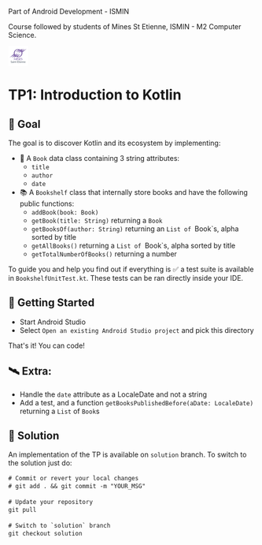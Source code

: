 Part of Android Development - ISMIN

Course followed by students of Mines St Etienne, ISMIN - M2 Computer Science.

[![Mines St Etienne](./logo.png)](https://www.mines-stetienne.fr/)

# TP1: Introduction to Kotlin

## 📝 Goal

The goal is to discover Kotlin and its ecosystem by implementing:

- 📙 A `Book` data class containing 3 string attributes:
  - `title`
  - `author`
  - `date`
- 📚 A `Bookshelf` class that internally store books and have the following public functions:
  - `addBook(book: Book)`
  - `getBook(title: String)` returning a `Book`
  - `getBooksOf(author: String)` returning an `List of `Book`s, alpha sorted by title
  - `getAllBooks()` returning a `List of `Book`s, alpha sorted by title
  - `getTotalNumberOfBooks()` returning a number

To guide you and help you find out if everything is ✅ a test suite is available in `BookshelfUnitTest.kt`.
These tests can be ran directly inside your IDE.

## 🚀 Getting Started

 - Start Android Studio
 - Select `Open an existing Android Studio project` and pick this directory

That's it! You can code!

## 🛰 Extra:

- Handle the `date` attribute as a LocaleDate and not a string
- Add a test, and a function `getBooksPublishedBefore(aDate: LocaleDate)` returning a `List` of `Book`s

## 🔑 Solution

An implementation of the TP is available on `solution` branch. To switch to the solution just do:

```
# Commit or revert your local changes
# git add . && git commit -m "YOUR_MSG" 

# Update your repository
git pull

# Switch to `solution` branch
git checkout solution
```